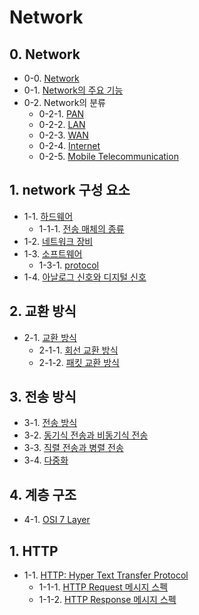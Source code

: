 # Network


## 0. Network
- 0-0. [Network](https://github.com/gimhanul/TIL/blob/main/Network/network/network.md)
- 0-1. [Network의 주요 기능](https://github.com/gimhanul/TIL/blob/main/Network/network/%EA%B8%B0%EB%8A%A5.md)
- 0-2. Network의 분류
    - 0-2-1. [PAN](https://github.com/gimhanul/TIL/blob/main/Network/network/%EB%B6%84%EB%A5%98/PAN.md)
    - 0-2-2. [LAN](https://github.com/gimhanul/TIL/blob/main/Network/network/%EB%B6%84%EB%A5%98/LAN.md)
    - 0-2-3. [WAN](https://github.com/gimhanul/TIL/blob/main/Network/network/%EB%B6%84%EB%A5%98/WAN.md)
    - 0-2-4. [Internet](https://github.com/gimhanul/TIL/blob/main/Network/network/%EB%B6%84%EB%A5%98/Internet.md)
    - 0-2-5. [Mobile Telecommunication](https://github.com/gimhanul/TIL/blob/main/Network/network/%EB%B6%84%EB%A5%98/MobileTelecommunication.md)

## 1. network 구성 요소
- 1-1. [하드웨어](https://github.com/gimhanul/TIL/blob/main/Network/%EA%B5%AC%EC%84%B1%EC%9A%94%EC%86%8C/%ED%95%98%EB%93%9C%EC%9B%A8%EC%96%B4.md)
    - 1-1-1. [전송 매체의 종류](https://github.com/gimhanul/TIL/blob/main/Network/%EA%B5%AC%EC%84%B1%EC%9A%94%EC%86%8C/%EC%A0%84%EC%86%A1%20%EB%A7%A4%EC%B2%B4.md)
- 1-2. [네트워크 장비](https://github.com/gimhanul/TIL/blob/main/Network/%EA%B5%AC%EC%84%B1%EC%9A%94%EC%86%8C/%EC%9E%A5%EB%B9%84.md)
- 1-3. [소프트웨어](https://github.com/gimhanul/TIL/blob/main/Network/%EA%B5%AC%EC%84%B1%EC%9A%94%EC%86%8C/%EC%86%8C%ED%94%84%ED%8A%B8%EC%9B%A8%EC%96%B4.md)
    - 1-3-1. [protocol](https://github.com/gimhanul/TIL/blob/main/Network/%EA%B5%AC%EC%84%B1%EC%9A%94%EC%86%8C/protocol.md)
- 1-4. [아날로그 신호와 디지털 신호](https://github.com/gimhanul/TIL/blob/main/Network/%EA%B5%AC%EC%84%B1%EC%9A%94%EC%86%8C/%EC%8B%A0%ED%98%B8%EC%9D%98%EA%B0%9C%EB%85%90.md)

## 2. 교환 방식
- 2-1. [교환 방식](https://github.com/gimhanul/TIL/blob/main/Network/%EA%B5%90%ED%99%98%EB%B0%A9%EC%8B%9D/%EA%B5%90%ED%99%98%EB%B0%A9%EC%8B%9D.md)
    - 2-1-1. [회선 교환 방식](https://github.com/gimhanul/TIL/blob/main/Network/%EA%B5%90%ED%99%98%EB%B0%A9%EC%8B%9D/%ED%9A%8C%EC%84%A0%EA%B5%90%ED%99%98%EB%B0%A9%EC%8B%9D.md)
    - 2-1-2. [패킷 교환 방식](https://github.com/gimhanul/TIL/blob/main/Network/%EA%B5%90%ED%99%98%EB%B0%A9%EC%8B%9D/%ED%8C%A8%ED%82%B7%EA%B5%90%ED%99%98%EB%B0%A9%EC%8B%9D.md)

## 3. 전송 방식
- 3-1. [전송 방식](https://github.com/gimhanul/TIL/blob/main/Network/%EC%A0%84%EC%86%A1%EB%B0%A9%EC%8B%9D/%EC%A0%84%EC%86%A1%EB%B0%A9%EC%8B%9D.md)
- 3-2. [동기식 전송과 비동기식 전송](https://github.com/gimhanul/TIL/blob/main/Network/%EC%A0%84%EC%86%A1%EB%B0%A9%EC%8B%9D/%EB%8F%99%EA%B8%B0%EB%B9%84%EB%8F%99%EA%B8%B0.md)
- 3-3. [직렬 전송과 병렬 전송](https://github.com/gimhanul/TIL/blob/main/Network/%EC%A0%84%EC%86%A1%EB%B0%A9%EC%8B%9D/%EC%A7%81%EB%A0%AC%EB%B3%91%EB%A0%AC.md)
- 3-4. [다중화](https://github.com/gimhanul/TIL/blob/main/Network/%EC%A0%84%EC%86%A1%EB%B0%A9%EC%8B%9D/%EB%8B%A4%EC%A4%91%ED%99%94.md)

## 4. 계층 구조
- 4-1. [OSI 7 Layer]()

## 1. HTTP

- 1-1. [HTTP: Hyper Text Transfer Protocol](https://github.com/gimhanul/TIL/blob/main/Network/HTTP/HTTP.md)
    - 1-1-1. [HTTP Request 메시지 스펙](https://github.com/gimhanul/TIL/blob/main/Network/HTTP/request.md)
    - 1-1-2. [HTTP Response 메시지 스펙](https://github.com/gimhanul/TIL/blob/main/Network/HTTP/response.md)